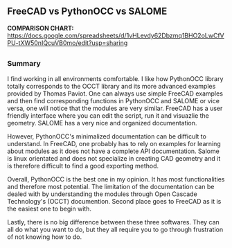 ## FreeCAD vs PythonOCC vs SALOME

**COMPARISON CHART:**
https://docs.google.com/spreadsheets/d/1vHLevdy62Dbzmq1BHO2oLwCfVPU-tXW50nIQcuVB0mo/edit?usp=sharing
##
### Summary
I find working in all environments comfortable. I like how PythonOCC library totally corresponds to the OCCT library and its more advanced examples provided by Thomas Paviot. One can always use simple FreeCAD examples and then find corresponding functions in PythonOCC and SALOME or vice versa, one will notice that the modules are very similar. FreeCAD has a user friendly interface where you can edit the script, run it and visuazlie the geometry. SALOME has a very nice and organized documentation.

However, PythonOCC's minimalized documentation can be difficult to understand. In FreeCAD, one probably has to rely on examples for learning about modules as it does not have a complete API documentation. Salome is linux orientated and does not specialize in creating CAD geometry and it is therefore difficult to find a good exporting method.

Overall, PythonOCC is the best one in my opinion. It has most functionalities and therefore most potential. The limitation of the documentation can be dealed with by understanding the modules through Open Cascade Technology's (OCCT) documention. Second place goes to FreeCAD as it is the easiest one to begin with. 

Lastly, there is no big difference between these three softwares. They can all do what you want to do, but they all require you to go through frustration of not knowing how to do.
